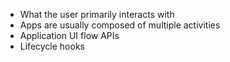 * What the user primarily interacts with
* Apps are usually composed of multiple activities
* Application UI flow APIs
* Lifecycle hooks
